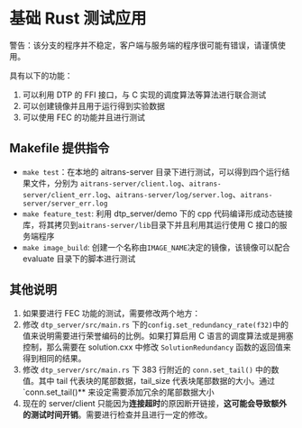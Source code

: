 # 基础 Rust 测试应用

警告：该分支的程序并不稳定，客户端与服务端的程序很可能有错误，请谨慎使用。

具有以下的功能：

1. 可以利用 DTP 的 FFI 接口，与 C 实现的调度算法等算法进行联合测试
2. 可以创建镜像并且用于运行得到实验数据
3. 可以使用 FEC 的功能并且进行测试

## Makefile 提供指令

* `make test`：在本地的 aitrans-server 目录下进行测试，可以得到四个运行结果文件，分别为 `aitrans-server/client.log`、`aitrans-server/client_err.log`、`aitrans-server/log/server.log`、`aitrans-server/server_err.log`
* `make feature_test`: 利用 dtp_server/demo 下的 cpp 代码编译形成动态链接库，将其拷贝到`aitrans-server/lib`目录下并且利用其运行使用 C 接口的服务端程序
* `make image_build`: 创建一个名称由`IMAGE_NAME`决定的镜像，该镜像可以配合 evaluate 目录下的脚本进行测试

## 其他说明

1. 如果要进行 FEC 功能的测试，需要修改两个地方：
  1. 修改 `dtp_server/src/main.rs` 下的`config.set_redundancy_rate(f32)`中的值来说明需要进行荣誉编码的比例。如果打算启用 C 语言的调度算法或是拥塞控制，那么需要在 solution.cxx 中修改 `SolutionRedundancy` 函数的返回值来得到相同的结果。
  2. 修改 `dtp_server/src/main.rs` 下 383 行附近的 `conn.set_tail()` 中的数值。其中 tail 代表块的尾部数据，tail_size 代表块尾部数据的大小。通过 `conn.set_tail()** 来设定需要添加冗余的尾部数据大小
2. 现在的 server/client 只能因为**连接超时**的原因断开链接，**这可能会导致额外的测试时间开销**。需要进行检查并且进行一定的修改。


